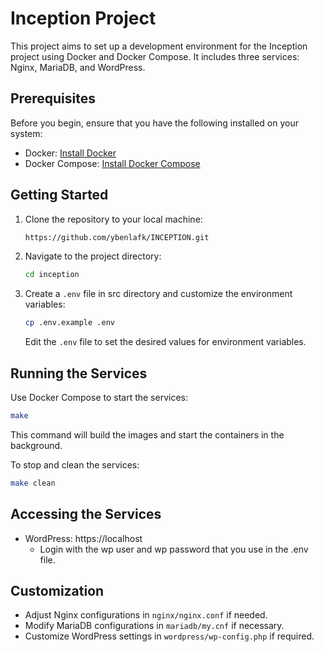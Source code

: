 
# Inception Project

This project aims to set up a development environment for the Inception project using Docker and Docker Compose. It includes three services: Nginx, MariaDB, and WordPress.

## Prerequisites

Before you begin, ensure that you have the following installed on your system:

- Docker: [Install Docker](https://docs.docker.com/get-docker/)
- Docker Compose: [Install Docker Compose](https://docs.docker.com/compose/install/)

## Getting Started

1. Clone the repository to your local machine:

   ```bash
   https://github.com/ybenlafk/INCEPTION.git
   ```

2. Navigate to the project directory:

   ```bash
   cd inception
   ```

3. Create a `.env` file in src directory and customize the environment variables:

   ```bash
   cp .env.example .env
   ```

   Edit the `.env` file to set the desired values for environment variables.

## Running the Services

Use Docker Compose to start the services:

```bash
make
```

This command will build the images and start the containers in the background.

To stop and clean the services:

```bash
make clean
```

## Accessing the Services

- WordPress: https://localhost
  - Login with the wp user and wp password that you use in the .env file.

## Customization

- Adjust Nginx configurations in `nginx/nginx.conf` if needed.
- Modify MariaDB configurations in `mariadb/my.cnf` if necessary.
- Customize WordPress settings in `wordpress/wp-config.php` if required.

